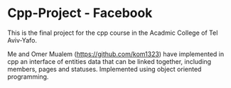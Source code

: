 # Cpp-Project - Facebook

 This is the final project for the cpp course in the Acadmic College of Tel Aviv-Yafo.

Me and Omer Mualem (https://github.com/kom1323) have implemented in cpp an interface of entities data that can be linked together, including members, pages and statuses.
Implemented using object oriented programming.


 
